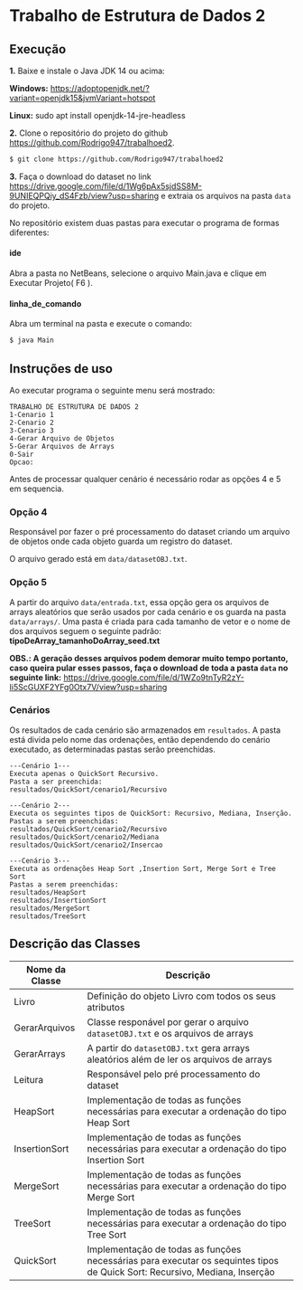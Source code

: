 # Trabalho de Estrutura de Dados 2

## Execução
**1.** Baixe e instale o Java JDK 14 ou acima: 

**Windows:** https://adoptopenjdk.net/?variant=openjdk15&jvmVariant=hotspot 

**Linux:** sudo apt install openjdk-14-jre-headless

**2.** Clone o repositório do projeto do github https://github.com/Rodrigo947/trabalhoed2.

```bash
$ git clone https://github.com/Rodrigo947/trabalhoed2
```
**3.** Faça o download do dataset no link https://drive.google.com/file/d/1Wg6pAx5sjdSS8M-9UNIEQPQiy_dS4Fzb/view?usp=sharing e extraia os arquivos na pasta `data` do projeto.

No repositório existem duas pastas para executar o programa de formas diferentes: 
#### ide
Abra a pasta no NetBeans, selecione o arquivo Main.java e clique em Executar Projeto( F6 ).

#### linha_de_comando
Abra um terminal na pasta e execute o comando:

```bash
$ java Main
```

## Instruções de uso
Ao executar programa o seguinte menu será mostrado:
```
TRABALHO DE ESTRUTURA DE DADOS 2
1-Cenario 1
2-Cenario 2
3-Cenario 3
4-Gerar Arquivo de Objetos
5-Gerar Arquivos de Arrays
0-Sair
Opcao:
```
Antes de processar qualquer cenário é necessário rodar as opções 4 e 5 em sequencia.

### Opção 4

Responsável por fazer o pré processamento do dataset criando um arquivo de objetos onde cada objeto guarda um registro do dataset.

O arquivo gerado está em `data/datasetOBJ.txt`.

### Opção 5

A partir do arquivo `data/entrada.txt`, essa opção gera os arquivos de arrays aleatórios que serão usados por cada cenário e os guarda na pasta `data/arrays/`. Uma pasta é criada para cada tamanho de vetor e o nome de dos arquivos seguem o seguinte padrão: **tipoDeArray_tamanhoDoArray_seed.txt**

**OBS.: A geração desses arquivos podem demorar muito tempo portanto, caso queira pular esses passos, faça o download de toda a pasta `data` no seguinte link:** https://drive.google.com/file/d/1WZo9tnTyR2zY-Ii5ScGUXF2YFg0Otx7V/view?usp=sharing

### Cenários

Os resultados de cada cenário são armazenados em `resultados`. A pasta está divida pelo nome das ordenações, então dependendo do cenário executado, as determinadas pastas serão preenchidas.

```
---Cenário 1---
Executa apenas o QuickSort Recursivo.
Pasta a ser preenchida: 
resultados/QuickSort/cenario1/Recursivo

---Cenário 2---
Executa os seguintes tipos de QuickSort: Recursivo, Mediana, Inserção.
Pastas a serem preenchidas: 
resultados/QuickSort/cenario2/Recursivo
resultados/QuickSort/cenario2/Mediana
resultados/QuickSort/cenario2/Insercao

---Cenário 3---
Executa as ordenações Heap Sort ,Insertion Sort, Merge Sort e Tree Sort
Pastas a serem preenchidas: 
resultados/HeapSort
resultados/InsertionSort
resultados/MergeSort
resultados/TreeSort
```
## Descrição das Classes 

| Nome da Classe | Descrição   |
| -------------- | ----------- |
| Livro          | Definição do objeto Livro com todos os seus atributos                                                                      |
| GerarArquivos  | Classe responável por gerar o arquivo ``datasetOBJ.txt`` e os arquivos de arrays                                           |
| GerarArrays    | A partir do ``datasetOBJ.txt`` gera arrays aleatórios além de ler os arquivos de arrays                                    |
| Leitura        | Responsável pelo pré processamento do dataset                                                                              |
| HeapSort       | Implementação de todas as funções necessárias para executar a ordenação do tipo Heap Sort                                  |
| InsertionSort  | Implementação de todas as funções necessárias para executar a ordenação do tipo Insertion Sort                             |
| MergeSort      | Implementação de todas as funções necessárias para executar a ordenação do tipo Merge Sort                                 |
| TreeSort       | Implementação de todas as funções necessárias para executar a ordenação do tipo Tree Sort                                  |
| QuickSort      | Implementação de todas as funções necessárias para executar os sequintes tipos de Quick Sort: Recursivo, Mediana, Inserção |
